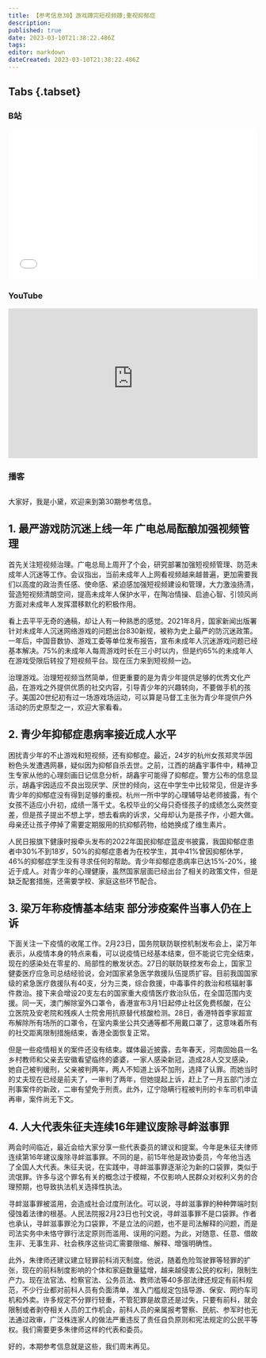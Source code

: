 ```yaml
---
title: 【参考信息30】游戏蹲完短视频蹲;重视抑郁症
description: 
published: true
date: 2023-03-10T21:38:22.486Z
tags: 
editor: markdown
dateCreated: 2023-03-10T21:38:22.486Z
---
```


## Tabs {.tabset}
### B站
<div style="position: relative; padding: 30% 45%;">
<iframe style="position: absolute; width: 100%; height: 100%; left: 0; top: 0;" src="//player.bilibili.com/player.html?&bvid=BV14L411Z76e&page=1&as_wide=1&high_quality=1&danmaku=1" scrolling="no" border="0" frameborder="no" framespacing="0" allowfullscreen="true"></iframe>
</div>

### YouTube
<div style="position: relative; padding: 30% 45%;">
<iframe style="position: absolute; top: 0; left: 0; width: 100%; height: 100%;" src="https://www.youtube-nocookie.com/embed/yO60LXzFtJ8" title="YouTube video player" frameborder="0" allow="accelerometer; autoplay; clipboard-write; encrypted-media; gyroscope; picture-in-picture" allowfullscreen></iframe>
</div>
  
### 播客
<div class="podcast-player"></div>

## 

大家好，我是小黛，欢迎来到第30期参考信息。

## 1. 最严游戏防沉迷上线一年 广电总局酝酿加强视频管理

首先关注短视频治理。广电总局上周开了个会，研究部署加强短视频管理、防范未成年人沉迷等工作。会议指出，当前未成年人上网看视频越来越普遍，更加需要我们以高度的政治责任感、使命感、紧迫感加强短视频建设和管理，大力激浊扬清，营造短视频清朗空间，提高未成年人保护水平，在陶冶情操、启迪心智、引领风尚方面对未成年人发挥潜移默化的积极作用。

看上去平平无奇的通稿，却让人有一种熟悉的感觉。2021年8月，国家新闻出版署针对未成年人沉迷网络游戏的问题出台830新规，被称为史上最严的防沉迷政策。一年后，中国音数协、游戏工委等单位发布报告，宣布未成年人沉迷游戏问题已经基本解决。75%的未成年人每周游戏时长在三小时以内，但是约65%的未成年人在游戏受限后转投了短视频平台。现在压力来到短视频一边。

治理游戏。治理短视频当然简单，但更重要的是为青少年提供足够的优秀文化产品，在游戏之外提供优质的社交内容，引导青少年的兴趣转向，不要做手机的孩子。美国20世纪初有过一场游戏场运动，可以算是马督工主张为青少年提供户外活动的历史原型之一，欢迎大家看看。

## 2. 青少年抑郁症患病率接近成人水平

困扰青少年的不止游戏和短视频，还有抑郁症。最近，24岁的杭州女孩郑灵华因粉色头发遭遇网暴，疑似因为抑郁自杀去世。之前，江西的胡鑫宇事件中，精神卫生专家从他的心理刻画日记信息分析，胡鑫宇可能得了抑郁症。警方公布的信息显示，胡鑫宇因适应不良出现厌学、厌世的倾向，这在中学生中比较常见，但是许多青少年的抑郁症没有得到足够的重视。杭州一所中学的心理辅导站老师披露，有个女孩不适应小升初，成绩一落千丈。名校毕业的父母只奇怪孩子的成绩怎么突然变差，但是孩子提出不想上学，想去看病的诉求，父母却认为是孩子作，小题大做。母亲还让孩子停掉了需要定期服用的抗抑郁药物，给她换成了维生素片。

人民日报旗下健康时报牵头发布的2022年国民抑郁症蓝皮书披露，我国抑郁症患者中30%不到18岁，50%的抑郁症患者为在校学生，其中41%曾因抑郁休学，46%的抑郁症学生没有寻求任何的帮助。青少年抑郁症患病率已达15%-20%，接近于成人。对青少年的心理健康，虽然国家层面已经出台了相关的政策文件，但是缺乏配套措施，还需要学校、家庭这些环节配合。

## 3. 梁万年称疫情基本结束 部分涉疫案件当事人仍在上诉

下面关注一下疫情的收尾工作。2月23日，国务院联防联控机制发布会上，梁万年表示，从疫情本身的特点来看，可以说疫情已经基本结束，但不能说它完全结束，现在的感染处在零星的、局部性的散发状态。27日的联防联控发布会上，国家卫健委医疗应急司总结经验说，会对国家紧急医学救援队伍提质扩容。目前我国国家级的紧急医疗救援队有40支，分为三类，综合救援，中毒事件的救治和核辐射事件救治。接下来会增设20支左右的国家重大疫情医疗救治队伍，在全国范围内支援。同一天，澳门解除室外口罩令，香港宣布3月1日起停止社区免费核酸，在公立医院及安老院和残疾人士院舍用抗原替代核酸检测。28日，香港特首李家超宣布解除所有场所的口罩令，在室内乘坐公共交通等都不用戴口罩了，这意味着所有的社交距离限制措施结束，香港全面恢复正常。

但是一些疫情相关的案件还没有结束。媒体最近披露，去年春天，河南固始县一名乡村教师和父亲去安徽看望临终的婆婆，一家人感染新冠，造成28人交叉感染，她自己被判缓刑，父亲被判两年，两人不知道上诉不加刑，选择了认罪。而她当时的丈夫现在已经是前夫了，一审判了两年，但她提起上诉，赶上了一月五部门涉立刑事案件的新政，二审有望免于刑责。此外，辽宁隐瞒行程被判刑的卡车司机申请再审，案件尚无下文。

## 4. 人大代表朱征夫连续16年建议废除寻衅滋事罪

两会时间临近，最近会给大家分享一些代表委员的建议和提案。今年是朱征夫律师连续第16年建议废除寻衅滋事罪。不同的是，前15年他是政协委员，今年他当选了全国人大代表。朱征夫说，在实践中，寻衅滋事罪逐渐沦为新的口袋罪，类似于流氓罪。许多与这个罪名有关的概念过于模糊，不仅影响人民群众对权利义务的合理预期，也导致执法机关选择性执法。

寻衅滋事罪被滥用，会造成社会过度刑法化。可以说，寻衅滋事罪的种种弊端时刻侵蚀着法律的根基。人民法院报2月23日也刊文说，寻衅滋事罪不是口袋罪。作者也承认，寻衅滋事罪沦为口袋罪，不是立法的问题，也不是司法解释的问题，而是司法实务中未恪守罪行法定原则而滥用、误用的问题。为此，对随意、任意、借故生非、无事生非、社会秩序这些词汇需要限缩、解释、增强明确性。

此外，朱律师还建议建立轻罪前科消灭制度。他说，随着危险驾驶罪等轻罪的扩张，现在的前科制度影响的个体和家庭数量猛增，越来越侵害公民的权利，限制生产力。现在法官法、检察官法、公务员法、教师法等40多部法律还规定有前科规范，不少行业都对前科人员有负面清单，准入门槛规定包括导游、保安、网约车司机和外卖。许多规定不分罪行轻重，不管犯罪是故意还是过失，只要有前科，就会限制或者剥夺相关人员的工作机会，前科人员的亲属报考警察、民航、参军时也无法通过政审，广泛株连家人的做法严重违反了责任自负原则和宪法规定的公民平等权。我们需要更多朱律师这样的代表和委员。

好的，本期参考信息就是这些，我们周末再见。
